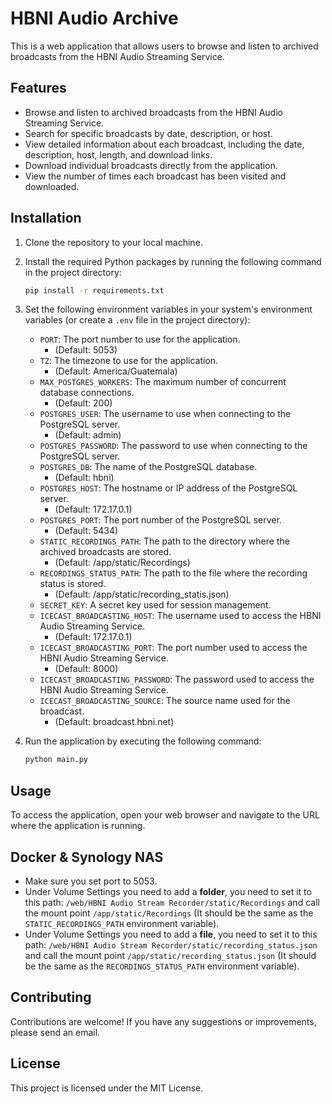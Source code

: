 # HBNI Audio Archive

This is a web application that allows users to browse and listen to archived broadcasts from the HBNI Audio Streaming Service.

## Features

- Browse and listen to archived broadcasts from the HBNI Audio Streaming Service.
- Search for specific broadcasts by date, description, or host.
- View detailed information about each broadcast, including the date, description, host, length, and download links.
- Download individual broadcasts directly from the application.
- View the number of times each broadcast has been visited and downloaded.

## Installation

1. Clone the repository to your local machine.
2. Install the required Python packages by running the following command in the project directory:

    ```bash
    pip install -r requirements.txt
    ```

3. Set the following environment variables in your system's environment variables (or create a `.env` file in the project directory):

   - `PORT`: The port number to use for the application.
     - (Default: 5053)
   - `TZ`: The timezone to use for the application.
     - (Default: America/Guatemala)
   - `MAX_POSTGRES_WORKERS`: The maximum number of concurrent database connections.
     - (Default: 200)
   - `POSTGRES_USER`: The username to use when connecting to the PostgreSQL server.
     - (Default: admin)
   - `POSTGRES_PASSWORD`: The password to use when connecting to the PostgreSQL server.
   - `POSTGRES_DB`: The name of the PostgreSQL database.
     - (Default: hbni)
   - `POSTGRES_HOST`: The hostname or IP address of the PostgreSQL server.
     - (Default: 172.17.0.1)
   - `POSTGRES_PORT`: The port number of the PostgreSQL server.
     - (Default: 5434)
   - `STATIC_RECORDINGS_PATH`: The path to the directory where the archived broadcasts are stored.
     - (Default: /app/static/Recordings)
   - `RECORDINGS_STATUS_PATH`: The path to the file where the recording status is stored.
     - (Default: /app/static/recording_statis.json)
   - `SECRET_KEY`: A secret key used for session management.
   - `ICECAST_BROADCASTING_HOST`: The username used to access the HBNI Audio Streaming Service.
     - (Default: 172.17.0.1)
   - `ICECAST_BROADCASTING_PORT`: The port number used to access the HBNI Audio Streaming Service.
     - (Default: 8000)
   - `ICECAST_BROADCASTING_PASSWORD`: The password used to access the HBNI Audio Streaming Service.
   - `ICECAST_BROADCASTING_SOURCE`: The source name used for the broadcast.
     - (Default: broadcast.hbni.net)

4. Run the application by executing the following command:

    ```bash
    python main.py
    ```

## Usage

To access the application, open your web browser and navigate to the URL where the application is running.

## Docker & Synology NAS

- Make sure you set port to 5053.
- Under Volume Settings you need to add a **folder**, you need to set it to this path: `/web/HBNI Audio Stream Recorder/static/Recordings` and call the mount point `/app/static/Recordings` (It should be the same as the `STATIC_RECORDINGS_PATH` environment variable).
- Under Volume Settings you need to add a **file**, you need to set it to this path: `/web/HBNI Audio Stream Recorder/static/recording_status.json` and call the mount point `/app/static/recording_status.json` (It should be the same as the `RECORDINGS_STATUS_PATH` environment variable).

## Contributing

Contributions are welcome! If you have any suggestions or improvements, please send an email.

## License

This project is licensed under the MIT License.
